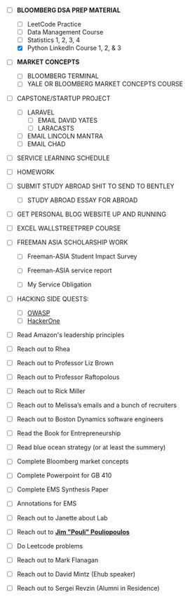 - [ ] **BLOOMBERG DSA PREP MATERIAL** 
	- [ ] LeetCode Practice
	- [ ] Data Management Course
	- [ ] Statistics 1, 2, 3, 4
	- [x] Python LinkedIn Course 1, 2, & 3
- [ ] **M****ARKET CO****NCEPTS**
	- [ ] BLOOMBERG TERMINAL
	- [ ] YALE OR BLOOMBERG MARKET CONCEPTS COURSE
- [ ] CAPSTONE/STARTUP PROJECT
	- [ ] LARAVEL
		- [ ] EMAIL DAVID YATES 
		- [ ] LARACASTS
	- [ ] EMAIL LINCOLN MANTRA
	- [ ] EMAIL CHAD

- [ ] SERVICE LEARNING SCHEDULE
- [ ] HOMEWORK


- [ ] SUBMIT STUDY ABROAD SHIT TO SEND TO BENTLEY
	- [ ] STUDY ABROAD ESSAY FOR ABROAD


- [ ] GET PERSONAL BLOG WEBSITE UP AND RUNNING
- [ ] EXCEL WALLSTREETPREP COURSE




- [ ] FREEMAN ASIA SCHOLARSHIP WORK
	- [ ] Freeman-ASIA Student Impact Survey
	- [ ] Freeman-ASIA service report
	- [ ] My Service Obligation


- [ ] HACKING SIDE QUESTS:
	- [ ] [OWASP](https://owasp.org/)
	- [ ] [HackerOne](https://www.hackerone.com/)
- [ ] Read Amazon's leadership principles
- [ ] Reach out to Rhea
- [ ] Reach out to Professor Liz Brown
- [ ] Reach out to Professor Raftopolous 
- [ ] Reach out to Rick Miller
- [ ] Reach out to Melissa’s emails and a bunch of recruiters
- [ ] Reach out to Boston Dynamics software engineers
- [ ] Read the Book for Entrepreneurship 
- [ ] Read blue ocean strategy (or at least the summery) 
- [ ] Complete Bloomberg market concepts
- [ ] Complete Powerpoint for GB 410 
- [ ] Complete EMS Synthesis Paper
- [ ] Annotations for EMS
- [ ] Reach out to Janette about Lab 
- [ ] Reach out to <a href="https://www.linkedin.com/in/pouli/overlay/about-this-profile/" rel="noopener" class="external-link" target="_blank"><b><u>Jim "Pouli" Pouliopoulos</u></b></a>
- [ ] Do Leetcode problems
- [ ] Reach out to Mark Flanagan
- [ ] Reach out to David Mintz (Ehub speaker)
- [ ] Reach out to Sergei Revzin (Alumni in Residence)